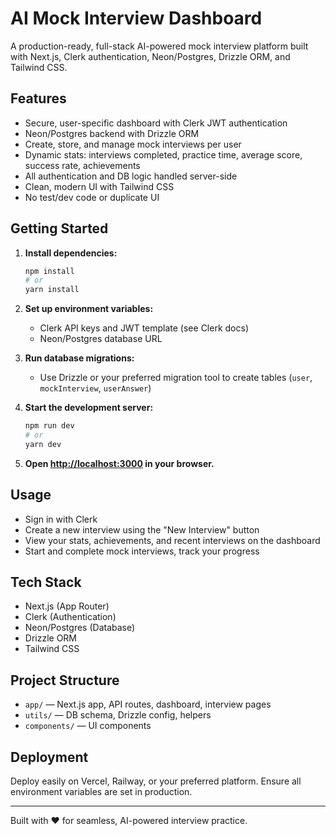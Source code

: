 # AI Mock Interview Dashboard

A production-ready, full-stack AI-powered mock interview platform built with Next.js, Clerk authentication, Neon/Postgres, Drizzle ORM, and Tailwind CSS.

## Features
- Secure, user-specific dashboard with Clerk JWT authentication
- Neon/Postgres backend with Drizzle ORM
- Create, store, and manage mock interviews per user
- Dynamic stats: interviews completed, practice time, average score, success rate, achievements
- All authentication and DB logic handled server-side
- Clean, modern UI with Tailwind CSS
- No test/dev code or duplicate UI

## Getting Started

1. **Install dependencies:**
   ```bash
   npm install
   # or
   yarn install
   ```

2. **Set up environment variables:**
   - Clerk API keys and JWT template (see Clerk docs)
   - Neon/Postgres database URL

3. **Run database migrations:**
   - Use Drizzle or your preferred migration tool to create tables (`user`, `mockInterview`, `userAnswer`)

4. **Start the development server:**
   ```bash
   npm run dev
   # or
   yarn dev
   ```

5. **Open [http://localhost:3000](http://localhost:3000) in your browser.**

## Usage
- Sign in with Clerk
- Create a new interview using the "New Interview" button
- View your stats, achievements, and recent interviews on the dashboard
- Start and complete mock interviews, track your progress

## Tech Stack
- Next.js (App Router)
- Clerk (Authentication)
- Neon/Postgres (Database)
- Drizzle ORM
- Tailwind CSS

## Project Structure
- `app/` — Next.js app, API routes, dashboard, interview pages
- `utils/` — DB schema, Drizzle config, helpers
- `components/` — UI components

## Deployment
Deploy easily on Vercel, Railway, or your preferred platform. Ensure all environment variables are set in production.

---

Built with ❤️ for seamless, AI-powered interview practice.
